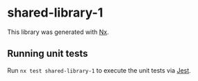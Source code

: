 # shared-library-1

This library was generated with [Nx](https://nx.dev).

## Running unit tests

Run `nx test shared-library-1` to execute the unit tests via [Jest](https://jestjs.io).
